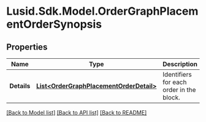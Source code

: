 # Lusid.Sdk.Model.OrderGraphPlacementOrderSynopsis

## Properties

Name | Type | Description | Notes
------------ | ------------- | ------------- | -------------
**Details** | [**List&lt;OrderGraphPlacementOrderDetail&gt;**](OrderGraphPlacementOrderDetail.md) | Identifiers for each order in the block. | 

[[Back to Model list]](../README.md#documentation-for-models) [[Back to API list]](../README.md#documentation-for-api-endpoints) [[Back to README]](../README.md)

